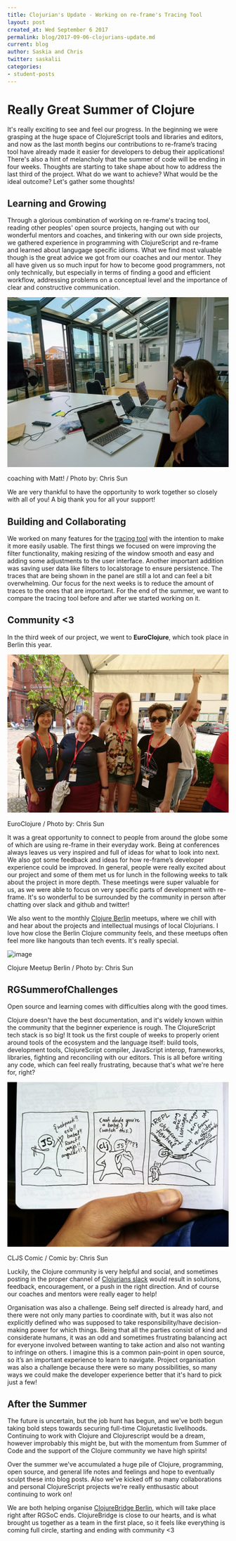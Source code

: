 ```yaml
---
title: Clojurian's Update - Working on re-frame's Tracing Tool
layout: post
created_at: Wed September 6 2017
permalink: blog/2017-09-06-clojurians-update.md 
current: blog
author: Saskia and Chris
twitter: saskalii
categories:
- student-posts
---
```



# Really Great Summer of Clojure

It's really exciting to see and feel our progress. In the beginning we were grasping at the huge space of ClojureScript tools and libraries and editors, and now as the last month begins our contributions to re-frame’s tracing tool have already made it easier for developers to debug their applications! There's also a hint of melancholy that the summer of code will be ending in four weeks. Thoughts are starting to take shape about how to address the last third of the project. What do we want to achieve? What would be the ideal outcome? Let's gather some thoughts!

## Learning and Growing

Through a glorious combination of working on re-frame's tracing tool, reading other peoples' open source projects, hanging out with our wonderful mentors and coaches, and tinkering with our own side projects, we gathered experience in programming with ClojureScript and re-frame and learned about langugage specific idioms. What we find most valuable though is the great advice we got from our coaches and our mentor. They all have given us so much input for how to become good programmers, not only technically, but especially in terms of finding a good and efficient workflow, addressing problems on a conceptual level and the importance of clear and constructive communication. 

![image](/img/blog/2017/coaching.png)
<div class="image-credits">coaching with Matt! / Photo by: Chris Sun</div>

We are very thankful to have the opportunity to work together so closely with all of you! A big thank you for all your support!

## Building and Collaborating

We worked on many features for the [tracing tool](https://github.com/Day8/re-frame-trace) with the intention to make it more easily usable. The first things we focused on were improving the filter functionality, making resizing of the window smooth and easy and adding some adjustments to the user interface. Another important addition was saving user data like filters to localstorage to ensure persistence. The traces that are being shown in the panel are still a lot and can feel a bit overwhelming. Our focus for the next weeks is to reduce the amount of traces to the ones that are important. For the end of the summer, we want to compare the tracing tool before and after we started working on it.  

## Community <3

In the third week of our project, we went to **EuroClojure**, which took place in Berlin this year. 

![image](/img/blog/2017/euroclojure.png)
<div class="image-credits">EuroClojure / Photo by: Chris Sun</div>

It was a great opportunity to connect to people from around the globe some of which are using re-frame in their everyday work. Being at conferences always leaves us very inspired and full of ideas for what to look into next. We also got some feedback and ideas for how re-frame’s developer experience could be improved. In general, people were really excited about our project and some of them met us for lunch in the following weeks to talk about the project in more depth. These meetings were super valuable for us, as we were able to focus on very specific parts of development with re-frame. It's so wonderful to be surrounded by the community in person after chatting over slack and github and twitter!

We also went to the monthly [Clojure Berlin](https://www.meetup.com/Clojure-Berlin) meetups, where we chill with and hear about the projects and intellectual musings of local Clojurians. I love how close the Berlin Clojure community feels, and these meetups often feel more like hangouts than tech events. It's really special.

![image](/img/blog/2017/clojure-meetup.png)
<div class="image-credits">Clojure Meetup Berlin / Photo by: Chris Sun</div>


## RGSummerofChallenges

Open source and learning comes with difficulties along with the good times.

Clojure doesn't have the best documentation, and it's widely known within the community that the beginner experience is rough. The ClojureScript tech stack is so big! It took us the first couple of weeks to properly orient around tools of the ecosystem and the language itself: build tools, development tools, ClojureScript compiler, JavaScript interop, frameworks, libraries, fighting and reconciling with our editors. This is all before writing any code, which can feel really frustrating, because that's what we're here for, right?

![image](/img/blog/2017/cljs-comic.png)
<div class="image-credits">CLJS Comic / Comic by: Chris Sun</div>

Luckily, the Clojure community is very helpful and social, and sometimes posting in the proper channel of [Clojurians slack](http://clojurians.net) would result in solutions, feedback, encouragement, or a push in the right direction. And of course our coaches and mentors were really eager to help!

Organisation was also a challenge. Being self directed is already hard, and there were not only many parties to coordinate with, but it was also not explicitly defined who was supposed to take responsibility/have decision-making power for which things. Being that all the parties consist of kind and considerate humans, it was an odd and sometimes frustrating balancing act for everyone involved between wanting to take action and also not wanting to infringe on others. I imagine this is a common pain-point in open source, so it’s an important experience to learn to navigate. Project organisation was also a challenge because there were so many possibilities, so many ways we could make the developer experience better that it's hard to pick just a few!

## After the Summer

The future is uncertain, but the job hunt has begun, and we've both begun taking bold steps towards securing full-time Clojuretastic livelihoods. Continuing to work with Clojure and Clojurescript would be a dream, however improbably this might be, but with the momentum from Summer of Code and the support of the Clojure community we have high spirits!

Over the summer we've accumulated a huge pile of Clojure, programming, open source, and general life notes and feelings and hope to eventually sculpt these into blog posts. Also we've kicked off so many collaborations and personal ClojureScript projects we're really enthusastic about continuing to work on!

We are both helping organise [ClojureBridge Berlin](http://clojurebridge-berlin.org), which will take place right after RGSoC ends. ClojureBridge is close to our hearts, and is what brought us together as a team in the first place, so it feels like everything is coming full circle, starting and ending with community <3
